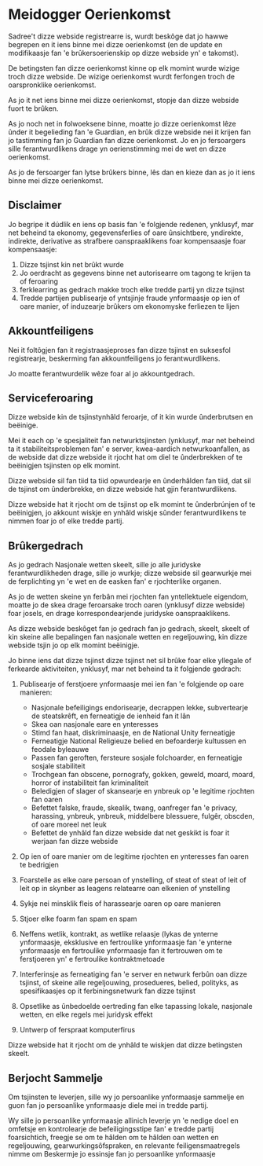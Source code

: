 # Meidogger Oerienkomst

Sadree't dizze webside registrearre is, wurdt beskôge dat jo hawwe begrepen en it iens binne mei dizze oerienkomst (en de update en modifikaasje fan 'e brûkersoerienskip op dizze webside yn' e takomst).

De betingsten fan dizze oerienkomst kinne op elk momint wurde wizige troch dizze webside. De wizige oerienkomst wurdt ferfongen troch de oarspronklike oerienkomst.

As jo ​​it net iens binne mei dizze oerienkomst, stopje dan dizze webside fuort te brûken.

As jo ​​noch net in folwoeksene binne, moatte jo dizze oerienkomst lêze ûnder it begelieding fan 'e Guardian, en brûk dizze webside nei it krijen fan jo tastimming fan jo Guardian fan dizze oerienkomst. Jo en jo fersoargers sille ferantwurdlikens drage yn oerienstimming mei de wet en dizze oerienkomst.

As jo ​​de fersoarger fan lytse brûkers binne, lês dan en kieze dan as jo it iens binne mei dizze oerienkomst.

## Disclaimer

Jo begripe it dúdlik en iens op basis fan 'e folgjende redenen, ynklusyf, mar net beheind ta ekonomy, gegevensferlies of oare ûnsichtbere, yndirekte, indirekte, derivative as strafbere oanspraaklikens foar kompensaasje foar kompensaasje:

1. Dizze tsjinst kin net brûkt wurde
1. Jo oerdracht as gegevens binne net autorisearre om tagong te krijen ta of feroaring
1. ferklearring as gedrach makke troch elke tredde partij yn dizze tsjinst
1. Tredde partijen publisearje of yntsjinje fraude ynformaasje op ien of oare manier, of induzearje brûkers om ekonomyske ferliezen te lijen

## Akkountfeiligens

Nei it foltôgjen fan it registraasjeproses fan dizze tsjinst en suksesfol registrearje, beskerming fan akkountfeiligens jo ferantwurdlikens.

Jo moatte ferantwurdelik wêze foar al jo akkountgedrach.

## Serviceferoaring

Dizze webside kin de tsjinstynhâld feroarje, of it kin wurde ûnderbrutsen en beëinige.

Mei it each op 'e spesjaliteit fan netwurktsjinsten (ynklusyf, mar net beheind ta it stabiliteitsproblemen fan' e server, kwea-aardich netwurkoanfallen, as de webside dat dizze webside it rjocht hat om diel te ûnderbrekken of te beëinigjen tsjinsten op elk momint.

Dizze webside sil fan tiid ta tiid opwurdearje en ûnderhâlden fan tiid, dat sil de tsjinst om ûnderbrekke, en dizze webside hat gjin ferantwurdlikens.

Dizze webside hat it rjocht om de tsjinst op elk momint te ûnderbrúnjen of te beëinigjen, jo akkount wiskje en ynhâld wiskje sûnder ferantwurdlikens te nimmen foar jo of elke tredde partij.

## Brûkergedrach

As jo ​​gedrach Nasjonale wetten skeelt, sille jo alle juridyske ferantwurdlikheden drage, sille jo wurkje; dizze webside sil gearwurkje mei de ferplichting yn 'e wet en de easken fan' e rjochterlike organen.

As jo ​​de wetten skeine yn ferbân mei rjochten fan yntellektuele eigendom, moatte jo de skea drage feroarsake troch oaren (ynklusyf dizze webside) foar josels, en drage korrespondearjende juridyske oanspraaklikens.

As dizze webside beskôget fan jo gedrach fan jo gedrach, skeelt, skeelt of kin skeine alle bepalingen fan nasjonale wetten en regeljouwing, kin dizze webside tsjin jo op elk momint beëinigje.

Jo binne iens dat dizze tsjinst dizze tsjinst net sil brûke foar elke yllegale of ferkearde aktiviteiten, ynklusyf, mar net beheind ta it folgjende gedrach:

1. Publisearje of ferstjoere ynformaasje mei ien fan 'e folgjende op oare manieren:

   * Nasjonale befeiligings endorisearje, decrappen lekke, subvertearje de steatskrêft, en ferneatigje de ienheid fan it lân
   * Skea oan nasjonale eare en ynteresses
   * Stimd fan haat, diskriminaasje, en de National Unity ferneatigje
   * Ferneatigje National Religieuze belied en befoarderje kultussen en feodale byleauwe
   * Passen fan geroften, fersteure sosjale folchoarder, en ferneatigje sosjale stabiliteit
   * Trochgean fan obscene, pornografy, gokken, geweld, moard, moard, horror of instabiliteit fan kriminaliteit
   * Beledigjen of slager of skansearje en ynbreuk op 'e legitime rjochten fan oaren
   * Befettet falske, fraude, skealik, twang, oanfreger fan 'e privacy, harassing, ynbreuk, ynbreuk, middelbere blessuere, fulgêr, obscden, of oare moreel net leuk
   * Befettet de ynhâld fan dizze webside dat net geskikt is foar it werjaan fan dizze webside

1. Op ien of oare manier om de legitime rjochten en ynteresses fan oaren te bedrigjen
1. Foarstelle as elke oare persoan of ynstelling, of steat of steat of leit of leit op in skynber as leagens relatearre oan elkenien of ynstelling
1. Sykje nei minsklik fleis of harassearje oaren op oare manieren
1. Stjoer elke foarm fan spam en spam
1. Neffens wetlik, kontrakt, as wetlike relaasje (lykas de ynterne ynformaasje, eksklusive en fertroulike ynformaasje fan 'e ynterne ynformaasje en fertroulike ynformaasje fan it fertrouwen om te ferstjoeren yn' e fertroulike kontraktmetoade
1. Interferinsje as ferneatiging fan 'e server en netwurk ferbûn oan dizze tsjinst, of skeine alle regeljouwing, prosedueres, belied, polityks, as spesifikaasjes op it ferbiningsnetwurk fan dizze tsjinst
1. Opsetlike as ûnbedoelde oertreding fan elke tapassing lokale, nasjonale wetten, en elke regels mei juridysk effekt
1. Untwerp of ferspraat komputerfirus

Dizze webside hat it rjocht om de ynhâld te wiskjen dat dizze betingsten skeelt.

## Berjocht Sammelje

Om tsjinsten te leverjen, sille wy jo persoanlike ynformaasje sammelje en guon fan jo persoanlike ynformaasje diele mei in tredde partij.

Wy sille jo persoanlike ynformaasje allinich leverje yn 'e nedige doel en omfetsje en kontrolearje de befeiligingsstipe fan' e tredde partij foarsichtich, freegje se om te hâlden om te hâlden oan wetten en regeljouwing, gearwurkingsôfspraken, en relevante feiligensmaatregels nimme om Beskermje jo essinsje fan jo persoanlike ynformaasje